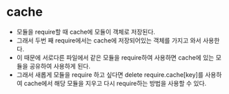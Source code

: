 # cache
- 모듈을 require할 때 cache에 모듈이 객체로 저장된다.
- 그래서 두번 째 require에서는 cache에 저장되어있는 객체를 가지고 와서 사용한다.
- 이 때문에 서로다른 파일에서 같은 모듈을 require하여 사용하면 cache에 있는 모듈을 공유하여 사용하게 된다.
- 그래서 새롭게 모듈을 require 하고 싶다면 delete require.cache[key]를 사용하여 cache에서 해당 모듈을 지우고 다시 require하는 방법을 사용할 수 있다.